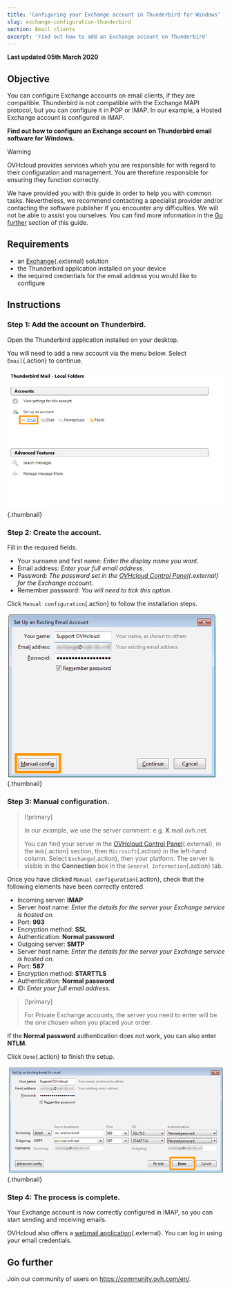 ```yaml
---
title: 'Configuring your Exchange account in Thunderbird for Windows'
slug: exchange-configuration-thunderbird
section: Email clients
excerpt: 'Find out how to add an Exchange account on Thunderbird'
---
```


**Last updated 05th March 2020**

## Objective

You can configure Exchange accounts on email clients, if they are compatible. Thunderbird is not compatible with the Exchange MAPI protocol, but you can configure it in POP or IMAP. In our example, a Hosted Exchange account is configured in IMAP.

**Find out how to configure an Exchange account on Thunderbird email software for Windows.**

> [!warning]
>
> OVHcloud provides services which you are responsible for with regard to their configuration and management. You are therefore responsible for ensuring they function correctly.
> 
> We have provided you with this guide in order to help you with common tasks. Nevertheless, we recommend contacting a specialist provider and/or
> contacting the software publisher if you encounter any difficulties. We will not be able to assist you ourselves. You can find more information in the [Go further](https://docs.ovh.com/gb/en/microsoft-collaborative-solutions/exchange-configuration-thunderbird/#go-further_1) section
> of this guide.
> 

## Requirements

- an [Exchange](https://www.ovh.co.uk/emails/){.external} solution
- the Thunderbird application installed on your device
- the required credentials for the email address you would like to configure

## Instructions

### Step 1: Add the account on Thunderbird.
Open the Thunderbird application installed on your desktop.

You will need to add a new account via the menu below. Select `Email`{.action} to continue.

![emails](images/configuration-thunderbird-exchange-step1.png){.thumbnail}


### Step 2: Create the account.
Fill in the required fields.

- Your surname and first name: *Enter the display name you want.*
- Email address: *Enter your full email address.*
- Password: *The password set in the [OVHcloud Control Panel](https://www.ovh.com/manager/web/login.html){.external} for the Exchange account.*
- Remember password: *You will need to tick this option.*

Click `Manual configuration`{.action} to follow the installation steps.


![emails](images/configuration-thunderbird-exchange-step2.png){.thumbnail}


### Step 3: Manual configuration.

> [!primary]
>
> In our example, we use the server comment: e.g. **X**.mail.ovh.net.
> 
> You can find your server in the [OVHcloud Control Panel](https://www.ovh.com/auth/?action=gotomanager){.external}, in the `Web`{.action} section, then `Microsoft`{.action}
>  in the left-hand column. Select `Exchange`{.action}, then your platform. The server is visible in the **Connection** box in the `General Information`{.action} tab.
> 

Once you have clicked `Manual configuration`{.action}, check that the following elements have been correctly entered.

- Incoming server: **IMAP** 
- Server host name: *Enter the details for the server your Exchange service is hosted on.*
- Port:  **993**
- Encryption method:   **SSL**
- Authentication:  **Normal password**
- Outgoing server: **SMTP**
- Server host name: *Enter the details for the server your Exchange service is hosted on.* 
- Port:  **587** 
- Encryption method:  **STARTTLS** 
- Authentication:  **Normal password** 
- ID: *Enter your full email address.*

> [!primary]
>
> For Private Exchange accounts, the server you need to enter will be the one chosen when you placed your order.
>

If the **Normal password** authentication does not work, you can also enter **NTLM**.

Click `Done`{.action} to finish the setup.


![emails](images/configuration-thunderbird-exchange-step3.png){.thumbnail}


### Step 4: The process is complete.

Your Exchange account is now correctly configured in IMAP, so you can start sending and receiving emails.

OVHcloud also offers a [webmail application](https://www.ovh.co.uk/mail/){.external}. You can log in using your email credentials.


## Go further

Join our community of users on <https://community.ovh.com/en/>.
